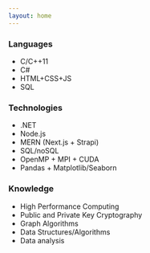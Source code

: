 ```yaml
---
layout: home
---
```


### Languages

- C/C++11
- C#
- HTML+CSS+JS
- SQL

### Technologies

- .NET
- Node.js
- MERN (Next.js + Strapi)
- SQL/noSQL
- OpenMP + MPI + CUDA
- Pandas + Matplotlib/Seaborn

### Knowledge

- High Performance Computing
- Public and Private Key Cryptography
- Graph Algorithms
- Data Structures/Algorithms
- Data analysis
